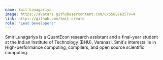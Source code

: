 ```yaml
---
name: Smit Lunagariya
image: https://avatars.githubusercontent.com/u/55887635?v=4
link: https://github.com/Smit-create
role: "Lead Developers"
---
```

Smit Lunagariya is a QuantEcon research assistant and a final-year student at the Indian Institute of Technology (BHU), Varanasi. Smit's interests lie in High-performance computing, compilers, and open source scientific computing.